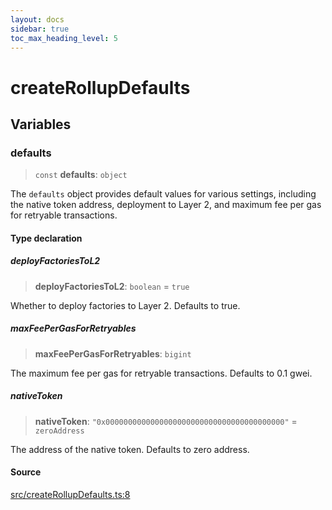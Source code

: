 ```yaml
---
layout: docs
sidebar: true
toc_max_heading_level: 5
---
```


# createRollupDefaults

## Variables

### defaults

> `const` **defaults**: `object`

The `defaults` object provides default values for various settings, including
the native token address, deployment to Layer 2, and maximum fee per gas for
retryable transactions.

#### Type declaration

##### deployFactoriesToL2

> **deployFactoriesToL2**: `boolean` = `true`

Whether to deploy factories to Layer 2. Defaults to true.

##### maxFeePerGasForRetryables

> **maxFeePerGasForRetryables**: `bigint`

The maximum fee per gas for retryable transactions. Defaults to 0.1 gwei.

##### nativeToken

> **nativeToken**: `"0x0000000000000000000000000000000000000000"` = `zeroAddress`

The address of the native token. Defaults to zero address.

#### Source

[src/createRollupDefaults.ts:8](https://github.com/anegg0/arbitrum-orbit-sdk/blob/1aa2030374f41bb1bf01834ef0c05d2e6663f5e5/src/createRollupDefaults.ts#L8)
